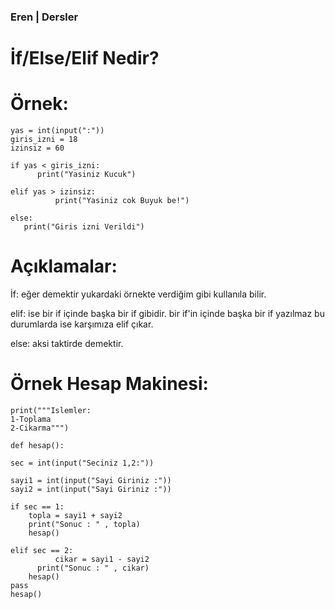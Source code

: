 ### Eren | Dersler

# İf/Else/Elif Nedir?

# Örnek:

    yas = int(input(":"))
    giris_izni = 18
    izinsiz = 60

    if yas < giris_izni:
	      print("Yasiniz Kucuk")

    elif yas > izinsiz:
	          print("Yasiniz cok Buyuk be!")

    else:
       print("Giris izni Verildi")
       
    
    
# Açıklamalar:      
İf: eğer demektir yukardaki örnekte verdiğim gibi kullanıla bilir.


elif: ise bir if içinde başka bir if gibidir. bir if'in içinde başka bir if yazılmaz bu durumlarda ise karşımıza elif çıkar.


else: aksi taktirde demektir.


# Örnek Hesap Makinesi:

    print("""Islemler: 
	1-Toplama
	2-Cikarma""")

    def hesap():

	sec = int(input("Seciniz 1,2:"))

	sayi1 = int(input("Sayi Giriniz :"))
	sayi2 = int(input("Sayi Giriniz :"))

	if sec == 1:
		topla = sayi1 + sayi2
		print("Sonuc : " , topla) 
		hesap()
		
	elif sec == 2:
              cikar = sayi1 - sayi2
	      print("Sonuc : " , cikar)
		hesap()
    pass
    hesap()
 	
       
       
       
